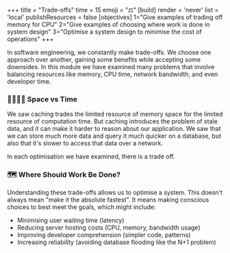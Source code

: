 +++
title = "Trade-offs"
time = 15
emoji = "⚖️"
[build]
  render = 'never'
  list = 'local'
  publishResources = false
[objectives]
    1="Give examples of trading off memory for CPU"
    2="Give examples of choosing where work is done in system design"
    3="Optimise a system design to minimise the cost of operations"
+++

In software engineering, we constantly make trade-offs. We choose one approach over another, gaining some benefits while accepting some downsides. In this module we have examined many problems that involve balancing resources like memory, CPU time, network bandwidth, and even developer time.

### 🫱🏻‍🫲🏽 Space vs Time

We saw caching trades the limited resource of memory space for the limited resource of computation time. But caching introduces the problem of stale data, and it can make it harder to reason about our application. We saw that we can store much more data and query it much quicker on a database, but also that it's slower to access that data over a network. 

In each optimisation we have examined, there is a trade off.

### 🗺️ Where Should Work Be Done?

Understanding these trade-offs allows us to optimise a system. This doesn't always mean "make it the absolute fastest". It means making conscious choices to best meet the goals, which might include:

- Minimising user waiting time (latency)
- Reducing server hosting costs (CPU, memory, bandwidth usage)
- Improving developer comprehension (simpler code, patterns)
- Increasing reliability (avoiding database flooding like the N+1 problem)

